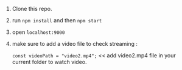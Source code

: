 1. Clone this repo.
2. run `npm install` and then `npm start`
3. open `localhost:9000`
4. make sure to add a video file to check streaming :

   `const videoPath = "video2.mp4";`  << add video2.mp4 file in your current folder to watch video.
